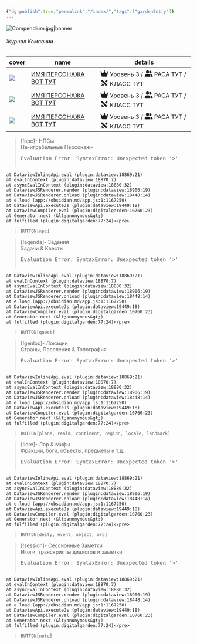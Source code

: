 ```yaml
---
{"dg-publish":true,"permalink":"/index/","tags":["gardenEntry"]}
---
```


![Compendium.jpg|banner](/img/user/Assets/Images/compendium.jpg)
###### <span class="head">Журнал Компании</span> 

<div><table class="dataview table-view-table"><thead class="table-view-thead"><tr class="table-view-tr-header"><th class="table-view-th"><span>cover</span></th><th class="table-view-th"><span>name</span></th><th class="table-view-th"><span>details</span></th></tr></thead><tbody class="table-view-tbody"><tr><td><span><img src="app://9274ceb5a0497b9e47ccfa0e791ca373d73f/C:/Users/taran/Documents/Tashas-Notes-of-Everything-main//Assets/Images/%D0%A1%D0%AE%D0%94%D0%90_%D0%9D%D0%90%D0%97%D0%92%D0%90%D0%9D%D0%98%D0%95_%D0%A4%D0%90%D0%99%D0%9B%D0%90" referrerpolicy="no-referrer"></span></td><td><span><a data-tooltip-position="top" aria-label="ИМЯ ПЕРСОНАЖА ВОТ ТУТ > ИМЯ ПЕРСОНАЖА ВОТ ТУТ" data-href="ИМЯ ПЕРСОНАЖА ВОТ ТУТ#ИМЯ ПЕРСОНАЖА ВОТ ТУТ" href="ИМЯ ПЕРСОНАЖА ВОТ ТУТ#ИМЯ ПЕРСОНАЖА ВОТ ТУТ" class="internal-link" target="_blank" rel="noopener">ИМЯ ПЕРСОНАЖА ВОТ ТУТ</a></span></td><td><span><span class="cm-iconize-icon" aria-label="FasCrown" data-icon="FasCrown" aria-hidden="true" style="display: inline-flex; transform: translateY(13%);"><svg xmlns="http://www.w3.org/2000/svg" viewBox="0 0 576 512" fill="currentColor" width="22px" height="22px"><!--! Font Awesome Free 6.5.1 by @fontawesome - https://fontawesome.com License - https://fontawesome.com/license/free (Icons: CC BY 4.0, Fonts: SIL OFL 1.1, Code: MIT License) Copyright 2023 Fonticons, Inc. --><path d="M309 106c11.4-7 19-19.7 19-34c0-22.1-17.9-40-40-40s-40 17.9-40 40c0 14.4 7.6 27 19 34L209.7 220.6c-9.1 18.2-32.7 23.4-48.6 10.7L72 160c5-6.7 8-15 8-24c0-22.1-17.9-40-40-40S0 113.9 0 136s17.9 40 40 40c.2 0 .5 0 .7 0L86.4 427.4c5.5 30.4 32 52.6 63 52.6H426.6c30.9 0 57.4-22.1 63-52.6L535.3 176c.2 0 .5 0 .7 0c22.1 0 40-17.9 40-40s-17.9-40-40-40s-40 17.9-40 40c0 9 3 17.3 8 24l-89.1 71.3c-15.9 12.7-39.5 7.5-48.6-10.7L309 106z"></path></svg></span> Уровень 3 / <span class="cm-iconize-icon" aria-label="FasUserGroup" data-icon="FasUserGroup" aria-hidden="true" style="display: inline-flex; transform: translateY(13%);"><svg xmlns="http://www.w3.org/2000/svg" viewBox="0 0 640 512" fill="currentColor" width="22px" height="22px"><!--! Font Awesome Free 6.5.1 by @fontawesome - https://fontawesome.com License - https://fontawesome.com/license/free (Icons: CC BY 4.0, Fonts: SIL OFL 1.1, Code: MIT License) Copyright 2023 Fonticons, Inc. --><path d="M96 128a128 128 0 1 1 256 0A128 128 0 1 1 96 128zM0 482.3C0 383.8 79.8 304 178.3 304h91.4C368.2 304 448 383.8 448 482.3c0 16.4-13.3 29.7-29.7 29.7H29.7C13.3 512 0 498.7 0 482.3zM609.3 512H471.4c5.4-9.4 8.6-20.3 8.6-32v-8c0-60.7-27.1-115.2-69.8-151.8c2.4-.1 4.7-.2 7.1-.2h61.4C567.8 320 640 392.2 640 481.3c0 17-13.8 30.7-30.7 30.7zM432 256c-31 0-59-12.6-79.3-32.9C372.4 196.5 384 163.6 384 128c0-26.8-6.6-52.1-18.3-74.3C384.3 40.1 407.2 32 432 32c61.9 0 112 50.1 112 112s-50.1 112-112 112z"></path></svg></span> РАСА ТУТ / <span class="cm-iconize-icon" aria-label="RiSwordFill" data-icon="RiSwordFill" aria-hidden="true" style="display: inline-flex; transform: translateY(13%);"><svg viewBox="0 0 24 24" fill="currentColor" xmlns="http://www.w3.org/2000/svg" width="22px" height="22px"><path d="M7.04813 13.4061L10.5831 16.9421L9.1703 18.3558L10.5849 19.7711L9.17064 21.1853L6.69614 18.71L3.86734 21.5388L2.45312 20.1246L5.28192 17.2958L2.80668 14.8213L4.22089 13.4071L5.63477 14.8202L7.04813 13.4061ZM2.99907 3L6.54506 3.00335L18.3624 14.8207L19.7772 13.4071L21.1915 14.8213L18.7166 17.2962L21.545 20.1246L20.1308 21.5388L17.3024 18.7104L14.8275 21.1853L13.4133 19.7711L14.8269 18.3562L3.00181 6.53118L2.99907 3ZM17.4563 3.0001L20.9991 3.00335L21.001 6.52648L16.9481 10.5781L13.4121 7.0431L17.4563 3.0001Z"></path></svg></span> КЛАСС ТУТ</span></td></tr><tr><td><span><img src="app://9274ceb5a0497b9e47ccfa0e791ca373d73f/C:/Users/taran/Documents/Tashas-Notes-of-Everything-main//Assets/Images/%D0%A1%D0%AE%D0%94%D0%90_%D0%9D%D0%90%D0%97%D0%92%D0%90%D0%9D%D0%98%D0%95_%D0%A4%D0%90%D0%99%D0%9B%D0%90" referrerpolicy="no-referrer"></span></td><td><span><a data-tooltip-position="top" aria-label="ИМЯ ПЕРСОНАЖА ВОТ ТУТ > ИМЯ ПЕРСОНАЖА ВОТ ТУТ" data-href="ИМЯ ПЕРСОНАЖА ВОТ ТУТ#ИМЯ ПЕРСОНАЖА ВОТ ТУТ" href="ИМЯ ПЕРСОНАЖА ВОТ ТУТ#ИМЯ ПЕРСОНАЖА ВОТ ТУТ" class="internal-link" target="_blank" rel="noopener">ИМЯ ПЕРСОНАЖА ВОТ ТУТ</a></span></td><td><span><span class="cm-iconize-icon" aria-label="FasCrown" data-icon="FasCrown" aria-hidden="true" style="display: inline-flex; transform: translateY(13%);"><svg xmlns="http://www.w3.org/2000/svg" viewBox="0 0 576 512" fill="currentColor" width="22px" height="22px"><!--! Font Awesome Free 6.5.1 by @fontawesome - https://fontawesome.com License - https://fontawesome.com/license/free (Icons: CC BY 4.0, Fonts: SIL OFL 1.1, Code: MIT License) Copyright 2023 Fonticons, Inc. --><path d="M309 106c11.4-7 19-19.7 19-34c0-22.1-17.9-40-40-40s-40 17.9-40 40c0 14.4 7.6 27 19 34L209.7 220.6c-9.1 18.2-32.7 23.4-48.6 10.7L72 160c5-6.7 8-15 8-24c0-22.1-17.9-40-40-40S0 113.9 0 136s17.9 40 40 40c.2 0 .5 0 .7 0L86.4 427.4c5.5 30.4 32 52.6 63 52.6H426.6c30.9 0 57.4-22.1 63-52.6L535.3 176c.2 0 .5 0 .7 0c22.1 0 40-17.9 40-40s-17.9-40-40-40s-40 17.9-40 40c0 9 3 17.3 8 24l-89.1 71.3c-15.9 12.7-39.5 7.5-48.6-10.7L309 106z"></path></svg></span> Уровень 3 / <span class="cm-iconize-icon" aria-label="FasUserGroup" data-icon="FasUserGroup" aria-hidden="true" style="display: inline-flex; transform: translateY(13%);"><svg xmlns="http://www.w3.org/2000/svg" viewBox="0 0 640 512" fill="currentColor" width="22px" height="22px"><!--! Font Awesome Free 6.5.1 by @fontawesome - https://fontawesome.com License - https://fontawesome.com/license/free (Icons: CC BY 4.0, Fonts: SIL OFL 1.1, Code: MIT License) Copyright 2023 Fonticons, Inc. --><path d="M96 128a128 128 0 1 1 256 0A128 128 0 1 1 96 128zM0 482.3C0 383.8 79.8 304 178.3 304h91.4C368.2 304 448 383.8 448 482.3c0 16.4-13.3 29.7-29.7 29.7H29.7C13.3 512 0 498.7 0 482.3zM609.3 512H471.4c5.4-9.4 8.6-20.3 8.6-32v-8c0-60.7-27.1-115.2-69.8-151.8c2.4-.1 4.7-.2 7.1-.2h61.4C567.8 320 640 392.2 640 481.3c0 17-13.8 30.7-30.7 30.7zM432 256c-31 0-59-12.6-79.3-32.9C372.4 196.5 384 163.6 384 128c0-26.8-6.6-52.1-18.3-74.3C384.3 40.1 407.2 32 432 32c61.9 0 112 50.1 112 112s-50.1 112-112 112z"></path></svg></span> РАСА ТУТ / <span class="cm-iconize-icon" aria-label="RiSwordFill" data-icon="RiSwordFill" aria-hidden="true" style="display: inline-flex; transform: translateY(13%);"><svg viewBox="0 0 24 24" fill="currentColor" xmlns="http://www.w3.org/2000/svg" width="22px" height="22px"><path d="M7.04813 13.4061L10.5831 16.9421L9.1703 18.3558L10.5849 19.7711L9.17064 21.1853L6.69614 18.71L3.86734 21.5388L2.45312 20.1246L5.28192 17.2958L2.80668 14.8213L4.22089 13.4071L5.63477 14.8202L7.04813 13.4061ZM2.99907 3L6.54506 3.00335L18.3624 14.8207L19.7772 13.4071L21.1915 14.8213L18.7166 17.2962L21.545 20.1246L20.1308 21.5388L17.3024 18.7104L14.8275 21.1853L13.4133 19.7711L14.8269 18.3562L3.00181 6.53118L2.99907 3ZM17.4563 3.0001L20.9991 3.00335L21.001 6.52648L16.9481 10.5781L13.4121 7.0431L17.4563 3.0001Z"></path></svg></span> КЛАСС ТУТ</span></td></tr><tr><td><span><img src="app://9274ceb5a0497b9e47ccfa0e791ca373d73f/C:/Users/taran/Documents/Tashas-Notes-of-Everything-main//Assets/Images/%D0%A1%D0%AE%D0%94%D0%90_%D0%9D%D0%90%D0%97%D0%92%D0%90%D0%9D%D0%98%D0%95_%D0%A4%D0%90%D0%99%D0%9B%D0%90" referrerpolicy="no-referrer"></span></td><td><span><a data-tooltip-position="top" aria-label="ИМЯ ПЕРСОНАЖА ВОТ ТУТ > ИМЯ ПЕРСОНАЖА ВОТ ТУТ" data-href="ИМЯ ПЕРСОНАЖА ВОТ ТУТ#ИМЯ ПЕРСОНАЖА ВОТ ТУТ" href="ИМЯ ПЕРСОНАЖА ВОТ ТУТ#ИМЯ ПЕРСОНАЖА ВОТ ТУТ" class="internal-link" target="_blank" rel="noopener">ИМЯ ПЕРСОНАЖА ВОТ ТУТ</a></span></td><td><span><span class="cm-iconize-icon" aria-label="FasCrown" data-icon="FasCrown" aria-hidden="true" style="display: inline-flex; transform: translateY(13%);"><svg xmlns="http://www.w3.org/2000/svg" viewBox="0 0 576 512" fill="currentColor" width="22px" height="22px"><!--! Font Awesome Free 6.5.1 by @fontawesome - https://fontawesome.com License - https://fontawesome.com/license/free (Icons: CC BY 4.0, Fonts: SIL OFL 1.1, Code: MIT License) Copyright 2023 Fonticons, Inc. --><path d="M309 106c11.4-7 19-19.7 19-34c0-22.1-17.9-40-40-40s-40 17.9-40 40c0 14.4 7.6 27 19 34L209.7 220.6c-9.1 18.2-32.7 23.4-48.6 10.7L72 160c5-6.7 8-15 8-24c0-22.1-17.9-40-40-40S0 113.9 0 136s17.9 40 40 40c.2 0 .5 0 .7 0L86.4 427.4c5.5 30.4 32 52.6 63 52.6H426.6c30.9 0 57.4-22.1 63-52.6L535.3 176c.2 0 .5 0 .7 0c22.1 0 40-17.9 40-40s-17.9-40-40-40s-40 17.9-40 40c0 9 3 17.3 8 24l-89.1 71.3c-15.9 12.7-39.5 7.5-48.6-10.7L309 106z"></path></svg></span> Уровень 3 / <span class="cm-iconize-icon" aria-label="FasUserGroup" data-icon="FasUserGroup" aria-hidden="true" style="display: inline-flex; transform: translateY(13%);"><svg xmlns="http://www.w3.org/2000/svg" viewBox="0 0 640 512" fill="currentColor" width="22px" height="22px"><!--! Font Awesome Free 6.5.1 by @fontawesome - https://fontawesome.com License - https://fontawesome.com/license/free (Icons: CC BY 4.0, Fonts: SIL OFL 1.1, Code: MIT License) Copyright 2023 Fonticons, Inc. --><path d="M96 128a128 128 0 1 1 256 0A128 128 0 1 1 96 128zM0 482.3C0 383.8 79.8 304 178.3 304h91.4C368.2 304 448 383.8 448 482.3c0 16.4-13.3 29.7-29.7 29.7H29.7C13.3 512 0 498.7 0 482.3zM609.3 512H471.4c5.4-9.4 8.6-20.3 8.6-32v-8c0-60.7-27.1-115.2-69.8-151.8c2.4-.1 4.7-.2 7.1-.2h61.4C567.8 320 640 392.2 640 481.3c0 17-13.8 30.7-30.7 30.7zM432 256c-31 0-59-12.6-79.3-32.9C372.4 196.5 384 163.6 384 128c0-26.8-6.6-52.1-18.3-74.3C384.3 40.1 407.2 32 432 32c61.9 0 112 50.1 112 112s-50.1 112-112 112z"></path></svg></span> РАСА ТУТ / <span class="cm-iconize-icon" aria-label="RiSwordFill" data-icon="RiSwordFill" aria-hidden="true" style="display: inline-flex; transform: translateY(13%);"><svg viewBox="0 0 24 24" fill="currentColor" xmlns="http://www.w3.org/2000/svg" width="22px" height="22px"><path d="M7.04813 13.4061L10.5831 16.9421L9.1703 18.3558L10.5849 19.7711L9.17064 21.1853L6.69614 18.71L3.86734 21.5388L2.45312 20.1246L5.28192 17.2958L2.80668 14.8213L4.22089 13.4071L5.63477 14.8202L7.04813 13.4061ZM2.99907 3L6.54506 3.00335L18.3624 14.8207L19.7772 13.4071L21.1915 14.8213L18.7166 17.2962L21.545 20.1246L20.1308 21.5388L17.3024 18.7104L14.8275 21.1853L13.4133 19.7711L14.8269 18.3562L3.00181 6.53118L2.99907 3ZM17.4563 3.0001L20.9991 3.00335L21.001 6.52648L16.9481 10.5781L13.4121 7.0431L17.4563 3.0001Z"></path></svg></span> КЛАСС ТУТ</span></td></tr></tbody></table></div>

> [!npc]-   НПСы<br><span class="sub">Не-играбельные Персонажи</span>
> <pre class="dataview dataview-error">Evaluation Error: SyntaxError: Unexpected token '&gt;'
    at DataviewInlineApi.eval (plugin:dataview:18869:21)
    at evalInContext (plugin:dataview:18870:7)
    at asyncEvalInContext (plugin:dataview:18880:32)
    at DataviewJSRenderer.render (plugin:dataview:18906:19)
    at DataviewJSRenderer.onload (plugin:dataview:18448:14)
    at e.load (app://obsidian.md/app.js:1:1167250)
    at DataviewApi.executeJs (plugin:dataview:19449:18)
    at DataviewCompiler.eval (plugin:digitalgarden:10760:23)
    at Generator.next (&lt;anonymous&gt;)
    at fulfilled (plugin:digitalgarden:77:24)</pre>
> `BUTTON[npc]`

> [!agenda]-  Задания<br><span class="sub">Задачи & Квесты</span>
><pre class="dataview dataview-error">Evaluation Error: SyntaxError: Unexpected token '&gt;'
    at DataviewInlineApi.eval (plugin:dataview:18869:21)
    at evalInContext (plugin:dataview:18870:7)
    at asyncEvalInContext (plugin:dataview:18880:32)
    at DataviewJSRenderer.render (plugin:dataview:18906:19)
    at DataviewJSRenderer.onload (plugin:dataview:18448:14)
    at e.load (app://obsidian.md/app.js:1:1167250)
    at DataviewApi.executeJs (plugin:dataview:19449:18)
    at DataviewCompiler.eval (plugin:digitalgarden:10760:23)
    at Generator.next (&lt;anonymous&gt;)
    at fulfilled (plugin:digitalgarden:77:24)</pre>
> `BUTTON[quest]`

> [!genloc]-  Локации<br><span class="sub">Страны, Поселения & Топография</span>
> <pre class="dataview dataview-error">Evaluation Error: SyntaxError: Unexpected token '&gt;'
    at DataviewInlineApi.eval (plugin:dataview:18869:21)
    at evalInContext (plugin:dataview:18870:7)
    at asyncEvalInContext (plugin:dataview:18880:32)
    at DataviewJSRenderer.render (plugin:dataview:18906:19)
    at DataviewJSRenderer.onload (plugin:dataview:18448:14)
    at e.load (app://obsidian.md/app.js:1:1167250)
    at DataviewApi.executeJs (plugin:dataview:19449:18)
    at DataviewCompiler.eval (plugin:digitalgarden:10760:23)
    at Generator.next (&lt;anonymous&gt;)
    at fulfilled (plugin:digitalgarden:77:24)</pre>
>`BUTTON[plane, realm, continent, region, locale, landmark]`

> [!lore]-  Лор & Мифы<br><span class="sub">Фракции, боги, объекты, предметы и т.д.</span> 
> <pre class="dataview dataview-error">Evaluation Error: SyntaxError: Unexpected token '&gt;'
    at DataviewInlineApi.eval (plugin:dataview:18869:21)
    at evalInContext (plugin:dataview:18870:7)
    at asyncEvalInContext (plugin:dataview:18880:32)
    at DataviewJSRenderer.render (plugin:dataview:18906:19)
    at DataviewJSRenderer.onload (plugin:dataview:18448:14)
    at e.load (app://obsidian.md/app.js:1:1167250)
    at DataviewApi.executeJs (plugin:dataview:19449:18)
    at DataviewCompiler.eval (plugin:digitalgarden:10760:23)
    at Generator.next (&lt;anonymous&gt;)
    at fulfilled (plugin:digitalgarden:77:24)</pre>
> `BUTTON[deity, event, object, org]`
 
> [!session]-  Сессионные Заметки<br><span class="sub">Итоги, транскрипты диалогов и заметки</span>
> <pre class="dataview dataview-error">Evaluation Error: SyntaxError: Unexpected token '&gt;'
    at DataviewInlineApi.eval (plugin:dataview:18869:21)
    at evalInContext (plugin:dataview:18870:7)
    at asyncEvalInContext (plugin:dataview:18880:32)
    at DataviewJSRenderer.render (plugin:dataview:18906:19)
    at DataviewJSRenderer.onload (plugin:dataview:18448:14)
    at e.load (app://obsidian.md/app.js:1:1167250)
    at DataviewApi.executeJs (plugin:dataview:19449:18)
    at DataviewCompiler.eval (plugin:digitalgarden:10760:23)
    at Generator.next (&lt;anonymous&gt;)
    at fulfilled (plugin:digitalgarden:77:24)</pre>
> `BUTTON[note]`